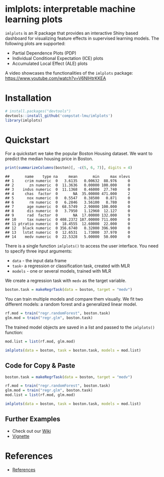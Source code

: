 
imlplots: interpretable machine learning plots
==============================================

`imlplots` is an R package that provides an interactive Shiny based dashboard for visualizing feature effects in supervised learning models. The following plots are supported:

-   Partial Dependence Plots (PDP)
-   Individual Conditional Expectation (ICE) plots
-   Accumulated Local Effect (ALE) plots

A video showcases the functionalities of the `imlplots` package:  
https://www.youtube.com/watch?v=V6NIHtrKKEA

Installation
============

``` r
# install.packages("devtools")
devtools::install_github('compstat-lmu/imlplots')
library(imlplots)
```

Quickstart
==========

For a quickstart we take the popular Boston Housing dataset. We want to predict the median housing price in Boston.

``` r
print(summarizeColumns(boston)[, -c(5, 6, 7)], digits = 4)
```

    ##       name    type na     mean       min     max nlevs
    ## 1     crim numeric  0   3.6135   0.00632  88.976     0
    ## 2       zn numeric  0  11.3636   0.00000 100.000     0
    ## 3    indus numeric  0  11.1368   0.46000  27.740     0
    ## 4     chas  factor  0       NA  35.00000 471.000     2
    ## 5      nox numeric  0   0.5547   0.38500   0.871     0
    ## 6       rm numeric  0   6.2846   3.56100   8.780     0
    ## 7      age numeric  0  68.5749   2.90000 100.000     0
    ## 8      dis numeric  0   3.7950   1.12960  12.127     0
    ## 9      rad  factor  0       NA  17.00000 132.000     9
    ## 10     tax numeric  0 408.2372 187.00000 711.000     0
    ## 11 ptratio numeric  0  18.4555  12.60000  22.000     0
    ## 12   black numeric  0 356.6740   0.32000 396.900     0
    ## 13   lstat numeric  0  12.6531   1.73000  37.970     0
    ## 14    medv numeric  0  22.5328   5.00000  50.000     0

There is a single function `imlplots()` to access the user interface. You need to specify three input arguments:

-   `data` - the input data frame
-   `task`- a regression or classification task, created with MLR
-   `models` - one or several models, trained with MLR

We create a regression task with `medv` as the target variable.

``` r
boston.task = makeRegrTask(data = boston, target = "medv")
```

You can train multiple models and compare them visually. We fit two different models: a random forest and a generalized linear model.

``` r
rf.mod = train("regr.randomForest", boston.task)
glm.mod = train("regr.glm", boston.task)
```

The trained model objects are saved in a list and passed to the `imlplots()` function:

``` r
mod.list = list(rf.mod, glm.mod)

imlplots(data = boston, task = boston.task, models = mod.list)
```

Code for Copy & Paste
---------------------

``` r
boston.task = makeRegrTask(data = boston, target = "medv")

rf.mod = train("regr.randomForest", boston.task)
glm.mod = train("regr.glm", boston.task)
mod.list = list(rf.mod, glm.mod)

imlplots(data = boston, task = boston.task, models = mod.list)
```

Further Examples
----------------

-   Check out our [Wiki](https://github.com/juliafried/imlplots/wiki)
-   [Vignette](https://github.com/juliafried/imlplots/raw/master/vignettes/imlplots.pdf)

References
==========

-   [References](https://github.com/juliafried/imlplots/raw/master/paper/references.pdf)
